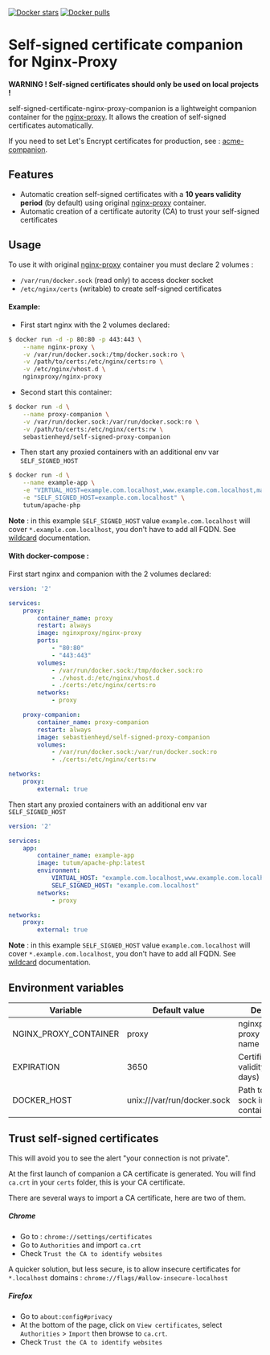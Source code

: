 [![Docker stars](https://img.shields.io/docker/image-size/sebastienheyd/self-signed-proxy-companion.svg?sort=semver)](https://hub.docker.com/repository/docker/sebastienheyd/self-signed-proxy-companion)
[![Docker pulls](https://img.shields.io/docker/pulls/sebastienheyd/self-signed-proxy-companion.svg)](https://hub.docker.com/repository/docker/sebastienheyd/self-signed-proxy-companion)

# Self-signed certificate companion for Nginx-Proxy

**WARNING ! Self-signed certificates should only be used on local projects !**

self-signed-certificate-nginx-proxy-companion is a lightweight companion container for the [nginx-proxy](https://github.com/nginx-proxy/nginx-proxy). It allows the creation of self-signed certificates automatically.

If you need to set Let's Encrypt certificates for production, see : [acme-companion](https://github.com/nginx-proxy/acme-companion).

## Features

* Automatic creation self-signed certificates with a **10 years validity period** (by default) using original [nginx-proxy](https://github.com/nginx-proxy/nginx-proxy) container.
* Automatic creation of a certificate autority (CA) to trust your self-signed certificates

## Usage

To use it with original [nginx-proxy](https://github.com/nginx-proxy/nginx-proxy) container you must declare 2 volumes :

* `/var/run/docker.sock` (read only) to access docker socket
* `/etc/nginx/certs` (writable) to create self-signed certificates

#### Example:

* First start nginx with the 2 volumes declared:
```bash
$ docker run -d -p 80:80 -p 443:443 \
    --name nginx-proxy \
    -v /var/run/docker.sock:/tmp/docker.sock:ro \
    -v /path/to/certs:/etc/nginx/certs:ro \
    -v /etc/nginx/vhost.d \
    nginxproxy/nginx-proxy
```

* Second start this container:
```bash
$ docker run -d \
    --name proxy-companion \
    -v /var/run/docker.sock:/var/run/docker.sock:ro \
    -v /path/to/certs:/etc/nginx/certs:rw \
    sebastienheyd/self-signed-proxy-companion
```

* Then start any proxied containers with an additional env var `SELF_SIGNED_HOST`

```bash
$ docker run -d \
    --name example-app \
    -e "VIRTUAL_HOST=example.com.localhost,www.example.com.localhost,mail.example.com.localhost" \
    -e "SELF_SIGNED_HOST=example.com.localhost" \
    tutum/apache-php
```
**Note** : in this example `SELF_SIGNED_HOST` value `example.com.localhost` will cover `*.example.com.localhost`, you don't have to add all FQDN. See [wildcard](https://github.com/nginx-proxy/nginx-proxy#wildcard-certificates) documentation.

#### With docker-compose :

First start nginx and companion with the 2 volumes declared:

```yml
version: '2'

services:
    proxy:
        container_name: proxy
        restart: always
        image: nginxproxy/nginx-proxy
        ports:
            - "80:80"
            - "443:443"
        volumes:
            - /var/run/docker.sock:/tmp/docker.sock:ro
            - ./vhost.d:/etc/nginx/vhost.d
            - ./certs:/etc/nginx/certs:ro
        networks:
            - proxy

    proxy-companion:        
        container_name: proxy-companion
        restart: always
        image: sebastienheyd/self-signed-proxy-companion
        volumes:
            - /var/run/docker.sock:/var/run/docker.sock:ro
            - ./certs:/etc/nginx/certs:rw

networks:
    proxy:
        external: true
```

Then start any proxied containers with an additional env var `SELF_SIGNED_HOST`

```yml
version: '2'

services:
    app:
        container_name: example-app
        image: tutum/apache-php:latest
        environment:
            VIRTUAL_HOST: "example.com.localhost,www.example.com.localhost,mail.example.com.localhost"
            SELF_SIGNED_HOST: "example.com.localhost"
        networks:
            - proxy

networks:
    proxy:
        external: true
```

**Note** : in this example `SELF_SIGNED_HOST` value `example.com.localhost` will cover `*.example.com.localhost`, you don't have to add all FQDN. See [wildcard](https://github.com/nginx-proxy/nginx-proxy#wildcard-certificates) documentation.

## Environment variables

| Variable | Default value | Description |
| --- | --- | --- |
| NGINX_PROXY_CONTAINER | proxy | nginxproxy/nginx-proxy container name |
| EXPIRATION | 3650 | Certificates validity period (in days) |
| DOCKER_HOST | unix:///var/run/docker.sock | Path to the docker sock in current container |

## Trust self-signed certificates

This will avoid you to see the alert "your connection is not private".

At the first launch of companion a CA certificate is generated. You will find `ca.crt` in your `certs` folder, this is your CA certificate.

There are several ways to import a CA certificate, here are two of them.

##### Chrome

- Go to : `chrome://settings/certificates`
- Go to `Authorities` and import `ca.crt`
- Check `Trust the CA to identify websites`

A quicker solution, but less secure, is to allow insecure certificates for `*.localhost` domains : `chrome://flags/#allow-insecure-localhost`

##### Firefox

- Go to `about:config#privacy`
- At the bottom of the page, click on `View certificates`, select `Authorities` > `Import` then browse to `ca.crt`.
- Check `Trust the CA to identify websites`
